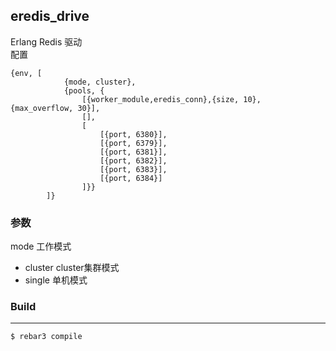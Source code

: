 ## eredis_drive


Erlang Redis 驱动</br>
配置
```
{env, [
            {mode, cluster},
            {pools, {
                [{worker_module,eredis_conn},{size, 10}, {max_overflow, 30}],
                [],
                [
                    [{port, 6380}],
                    [{port, 6379}],
                    [{port, 6381}],
                    [{port, 6382}],
                    [{port, 6383}],
                    [{port, 6384}]
                ]}}
        ]}
```
### 参数
mode 工作模式 
* cluster cluster集群模式
* single  单机模式



### Build
-----

    $ rebar3 compile
